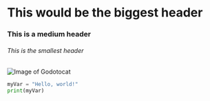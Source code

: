 # This would be the biggest header

### This is a medium header

###### This is the smallest header

![Image of Godotocat](https://octodex.github.com/images/godotocat.png)

``` python
myVar = "Hello, world!"
print(myVar)
```
